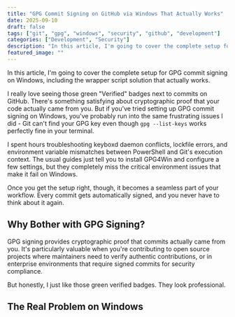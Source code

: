 ```yaml
---
title: "GPG Commit Signing on GitHub via Windows That Actually Works"
date: 2025-09-10
draft: false
tags: ["git", "gpg", "windows", "security", "github", "development"]
categories: ["Development", "Security"]
description: "In this article, I'm going to cover the complete setup for GPG commit signing on Windows, including the wrapper script solution that actually works."
featured_image: ""
---
```


In this article, I'm going to cover the complete setup for GPG commit signing on Windows, including the wrapper script solution that actually works.

I really love seeing those green "Verified" badges next to commits on GitHub. There's something satisfying about cryptographic proof that your code actually came from you. But if you've tried setting up GPG commit signing on Windows, you've probably run into the same frustrating issues I did - Git can't find your GPG key even though `gpg --list-keys` works perfectly fine in your terminal.

I spent hours troubleshooting keyboxd daemon conflicts, lockfile errors, and environment variable mismatches between PowerShell and Git's execution context. The usual guides just tell you to install GPG4Win and configure a few settings, but they completely miss the critical environment issues that make it fail on Windows.

Once you get the setup right, though, it becomes a seamless part of your workflow. Every commit gets automatically signed, and you never have to think about it again.


## Why Bother with GPG Signing?

GPG signing provides cryptographic proof that commits actually came from you. It's particularly valuable when you're contributing to open source projects where maintainers need to verify authentic contributions, or in enterprise environments that require signed commits for security compliance.

But honestly, I just like those green verified badges. They look professional.

## The Real Problem on Windows

The main issue is that Git for Windows and GPG4Win don't talk to each other properly. You'll install both, generate a key, configure Git, and then get hit with "No secret key" errors even though GPG works fine when you test it directly.

The root cause is environment variables. Git runs GPG in a different context than your PowerShell session, with different paths and missing environment variables. Most guides don't address this fundamental issue.

## The Working Solution

Here's what actually works. I'm going to walk you through the exact steps I use on every fresh Windows install.

### Step 1: Install the Software

Download and install [Git for Windows](https://git-scm.com/download/win) and [GPG4Win](https://www.gpg4win.org/download.html) with default settings.

Verify they're working:
```powershell
git --version
gpg --version
```

### Step 2: Generate Your GPG Key

```powershell
gpg --full-generate-key
```

Choose RSA and RSA, 4096 bits, set your expiration preference, and use the same email as your GitHub account. Create a strong passphrase.

### Step 3: Get Your Key ID and Export for GitHub

```powershell
gpg --list-secret-keys --keyid-format=long
```

Note the key ID after the `/` on the `sec` line. Then export your public key:

```powershell
gpg --armor --export YOUR_KEY_ID
```

Copy the entire output and add it to GitHub under Settings → SSH and GPG keys → New GPG key.

### Step 4: The Magic Wrapper Script

This is the part that most guides miss. Create this wrapper script to fix the environment issues:

```powershell
New-Item -ItemType Directory -Force -Path C:\temp

@'
@echo off
set GNUPGHOME=%USERPROFILE%\AppData\Roaming\gnupg
set GPG_TTY=CON
set GPG_AGENT_INFO=
set GPGCONF=
set GPG_AGENT_PROGRAM="%ProgramFiles(x86)%\GnuPG\bin\gpg-agent.exe"

rem Clean up any lockfiles
del "%GNUPGHOME%\*.lock" >nul 2>&1

rem Force use Windows GPG agent
set PATH=%ProgramFiles(x86)%\GnuPG\bin;%PATH%

gpg.exe %*
'@ | Out-File -FilePath C:\temp\git-gpg-wrapper.bat -Encoding ASCII -Force
```

### Step 5: Configure Git

```powershell
git config --global user.name "Your Name"
git config --global user.email "your.email@example.com"
git config --global gpg.program "C:\temp\git-gpg-wrapper.bat"
git config --global user.signingkey YOUR_SHORT_KEY_ID
git config --global gpg.format openpgp
git config --global commit.gpgsign true
```

Replace `YOUR_SHORT_KEY_ID` with your actual short key ID.

### Step 6: Test It

```powershell
mkdir test-repo
cd test-repo
git init
git commit --allow-empty -S -m "Test signed commit"
```

If you see a commit hash without errors, you're golden.

## Why This Actually Works

The wrapper script solves four critical problems:

1. Sets `GNUPGHOME` correctly for Git's execution context
2. Points to the Windows GPG agent instead of trying Linux paths
3. Cleans up lockfiles that cause signing failures
4. Ensures the right PATH ordering so Git finds the correct GPG

Without this wrapper, Git runs GPG in an environment that can't find your keys, even though they exist and work fine in your normal shell.

## Troubleshooting

If you get "No secret key" errors, double-check your key ID:
```powershell
git config --global user.signingkey
gpg --list-secret-keys --keyid-format=long
```

Make sure they match exactly.

For lockfile errors, clean up manually:
```powershell
Remove-Item -Path "$env:USERPROFILE\AppData\Roaming\gnupg\*.lock" -Force -ErrorAction SilentlyContinue
```

If the GPG agent won't start:
```powershell
gpg-connect-agent killagent /bye
gpg-connect-agent /bye
```

## Bonus: Quick Setup Script

Here's a PowerShell script that automates most of the setup:

```powershell
param(
    [Parameter(Mandatory=$true)]
    [string]$Name,
    
    [Parameter(Mandatory=$true)]
    [string]$Email
)

New-Item -ItemType Directory -Force -Path C:\temp
@'
@echo off
set GNUPGHOME=%USERPROFILE%\AppData\Roaming\gnupg
set GPG_TTY=CON
set GPG_AGENT_INFO=
set GPGCONF=
set GPG_AGENT_PROGRAM="%ProgramFiles(x86)%\GnuPG\bin\gpg-agent.exe"
del "%GNUPGHOME%\*.lock" >nul 2>&1
set PATH=%ProgramFiles(x86)%\GnuPG\bin;%PATH%
gpg.exe %*
'@ | Out-File -FilePath C:\temp\git-gpg-wrapper.bat -Encoding ASCII -Force

git config --global user.name $Name
git config --global user.email $Email
git config --global gpg.program "C:\temp\git-gpg-wrapper.bat"
git config --global gpg.format openpgp

Write-Host "Setup complete! Now run 'gpg --full-generate-key' to create your key."
Write-Host "Then set your signing key with: git config --global user.signingkey YOUR_KEY_ID"
```

Save as `setup-gpg.ps1` and run:
```powershell
.\setup-gpg.ps1 -Name "Your Name" -Email "your.email@example.com"
```

Just remember to keep that wrapper script at `C:\temp\git-gpg-wrapper.bat` - Git depends on it. If you reinstall GPG4Win, you might need to recreate it.

For today that's it. Thanks for reading, and enjoy your verified commits!
